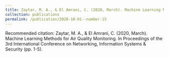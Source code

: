```yaml
---
title: Zaytar, M. A., & El Amrani, C. (2020, March). Machine Learning Methods for Air Quality Monitoring. In Proceedings of the 3rd International Conference on Networking, Information Systems & Security (pp. 1-5).
collection: publications
permalink: /publication/2020-10-01--number-15
---
```


Recommended citation: Zaytar, M. A., & El Amrani, C. (2020, March). Machine Learning Methods for Air Quality Monitoring. In Proceedings of the 3rd International Conference on Networking, Information Systems & Security (pp. 1-5).
